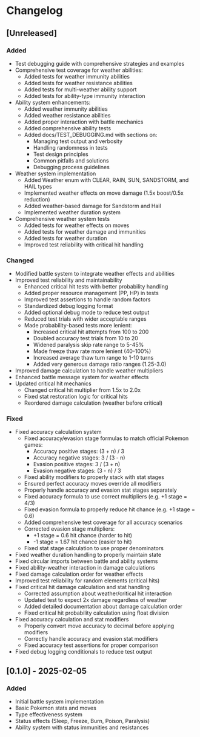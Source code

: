 # Changelog

## [Unreleased]

### Added
- Test debugging guide with comprehensive strategies and examples
- Comprehensive test coverage for weather abilities:
  - Added tests for weather immunity abilities
  - Added tests for weather resistance abilities
  - Added tests for multi-weather ability support
  - Added tests for ability-type immunity interaction
- Ability system enhancements:
  - Added weather immunity abilities
  - Added weather resistance abilities
  - Added proper interaction with battle mechanics
  - Added comprehensive ability tests
  - Added docs/TEST_DEBUGGING.md with sections on:
    - Managing test output and verbosity
    - Handling randomness in tests
    - Test design principles
    - Common pitfalls and solutions
    - Debugging process guidelines
- Weather system implementation
  - Added Weather enum with CLEAR, RAIN, SUN, SANDSTORM, and HAIL types
  - Implemented weather effects on move damage (1.5x boost/0.5x reduction)
  - Added weather-based damage for Sandstorm and Hail
  - Implemented weather duration system
- Comprehensive weather system tests
  - Added tests for weather effects on moves
  - Added tests for weather damage and immunities
  - Added tests for weather duration
  - Improved test reliability with critical hit handling

### Changed
- Modified battle system to integrate weather effects and abilities
- Improved test reliability and maintainability
  - Enhanced critical hit tests with better probability handling
  - Added proper resource management (PP, HP) in tests
  - Improved test assertions to handle random factors
  - Standardized debug logging format
  - Added optional debug mode to reduce test output
  - Reduced test trials with wider acceptable ranges
  - Made probability-based tests more lenient:
    - Increased critical hit attempts from 100 to 200
    - Doubled accuracy test trials from 10 to 20
    - Widened paralysis skip rate range to 5-45%
    - Made freeze thaw rate more lenient (40-100%)
    - Increased average thaw turn range to 1-10 turns
    - Added very generous damage ratio ranges (1.25-3.0)
- Improved damage calculation to handle weather multipliers
- Enhanced battle message system for weather effects
- Updated critical hit mechanics
  - Changed critical hit multiplier from 1.5x to 2.0x
  - Fixed stat restoration logic for critical hits
  - Reordered damage calculation (weather before critical)

### Fixed
- Fixed accuracy calculation system
  - Fixed accuracy/evasion stage formulas to match official Pokemon games:
    * Accuracy positive stages: (3 + n) / 3
    * Accuracy negative stages: 3 / (3 - n)
    * Evasion positive stages: 3 / (3 + n)
    * Evasion negative stages: (3 - n) / 3
  - Fixed ability modifiers to properly stack with stat stages
  - Ensured perfect accuracy moves override all modifiers
  - Properly handle accuracy and evasion stat stages separately
  - Fixed accuracy formula to use correct multipliers (e.g. +1 stage = 4/3)
  - Fixed evasion formula to properly reduce hit chance (e.g. +1 stage = 0.6)
  - Added comprehensive test coverage for all accuracy scenarios
  - Corrected evasion stage multipliers:
    - +1 stage = 0.6 hit chance (harder to hit)
    - -1 stage = 1.67 hit chance (easier to hit)
  - Fixed stat stage calculation to use proper denominators
- Fixed weather duration handling to properly maintain state
- Fixed circular imports between battle and ability systems
- Fixed ability-weather interaction in damage calculations
- Fixed damage calculation order for weather effects
- Improved test reliability for random elements (critical hits)
- Fixed critical hit damage calculation and stat handling
  - Corrected assumption about weather/critical hit interaction
  - Updated test to expect 2x damage regardless of weather
  - Added detailed documentation about damage calculation order
  - Fixed critical hit probability calculation using float division
- Fixed accuracy calculation and stat modifiers
  - Properly convert move accuracy to decimal before applying modifiers
  - Correctly handle accuracy and evasion stat modifiers
  - Fixed accuracy test assertions for proper comparison
- Fixed debug logging conditionals to reduce test output

## [0.1.0] - 2025-02-05

### Added
- Initial battle system implementation
- Basic Pokemon stats and moves
- Type effectiveness system
- Status effects (Sleep, Freeze, Burn, Poison, Paralysis)
- Ability system with status immunities and resistances

